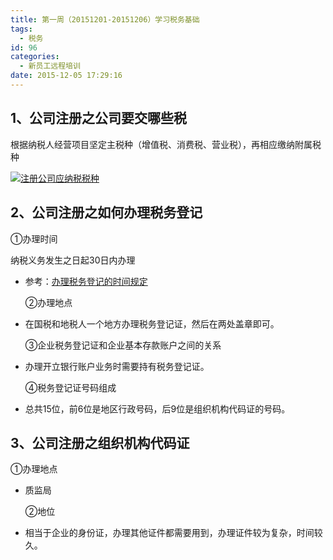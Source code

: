 ```yaml
---
title: 第一周（20151201-20151206）学习税务基础
tags:
  - 税务
id: 96
categories:
  - 新员工远程培训
date: 2015-12-05 17:29:16
---
```


## 1、公司注册之公司要交哪些税

根据纳税人经营项目坚定主税种（增值税、消费税、营业税），再相应缴纳附属税种

<!--more-->

[![注册公司应纳税税种](http://flowsnow.net/wp-content/uploads/2015/12/2015-12-05_170443.jpg)](http://flowsnow.net/wp-content/uploads/2015/12/2015-12-05_170443.jpg)

##  

## 2、公司注册之如何办理税务登记

①办理时间

纳税义务发生之日起30日内办理

* 参考：[办理税务登记的时间规定](http://www.chinaacc.com/shuishou/fxgl/wa1503124576.shtml)

  ②办理地点

* 在国税和地税人一个地方办理税务登记证，然后在两处盖章即可。

  ③企业税务登记证和企业基本存款账户之间的关系

* 办理开立银行账户业务时需要持有税务登记证。

  ④税务登记证号码组成

* 总共15位，前6位是地区行政号码，后9位是组织机构代码证的号码。

## 3、公司注册之组织机构代码证

①办理地点

* 质监局

  ②地位

* 相当于企业的身份证，办理其他证件都需要用到，办理证件较为复杂，时间较久。